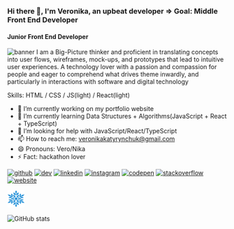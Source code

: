 ### Hi there 👋, I'm Veronika, an upbeat developer => Goal: Middle Front End Developer
#### Junior Front End Developer
![banner](https://user-images.githubusercontent.com/52572485/116117861-63ea4e00-a6c5-11eb-9cbc-3eec3b6dacbd.png)
 I am a Big-Picture thinker and proficient in translating concepts into user flows, wireframes, mock-ups, and prototypes that lead to intuitive user experiences. A technology lover with a  passion and compassion for people and eager to comprehend what drives theme inwardly, and particularly in interactions with software and digital technology

Skills:  HTML / CSS / JS(light) / React(light)

- 🔭 I’m currently working on my portfolio website 
- 🌱 I’m currently learning Data Structures + Algorithms(JavaScript + React + TypeScript) 
- 🤔 I’m looking for help with JavaScript/React/TypeScript 
- 📫 How to reach me: veronikakatyrynchuk@gmail.com 
- 😄 Pronouns: Vero/Nika 
- ⚡ Fact: hackathon lover 


[<img src='https://cdn.jsdelivr.net/npm/simple-icons@3.0.1/icons/github.svg' alt='github' height='40'>](https://github.com/VeronikaKatyrynchuk)  [<img src='https://cdn.jsdelivr.net/npm/simple-icons@3.0.1/icons/dev-dot-to.svg' alt='dev' height='40'>](https://dev.to/https://dev.to/veronikakatyrynchuk)  [<img src='https://cdn.jsdelivr.net/npm/simple-icons@3.0.1/icons/linkedin.svg' alt='linkedin' height='40'>](https://www.linkedin.com/in/https://www.linkedin.com/in/webvero/)  [<img src='https://cdn.jsdelivr.net/npm/simple-icons@3.0.1/icons/instagram.svg' alt='instagram' height='40'>](https://www.instagram.com/https://www.instagram.com/web_vero/?hl=ru/)  [<img src='https://cdn.jsdelivr.net/npm/simple-icons@3.0.1/icons/codepen.svg' alt='codepen' height='40'>](https://codepen.io/https://codepen.io/veronikakatyrynchuk)  [<img src='https://cdn.jsdelivr.net/npm/simple-icons@3.0.1/icons/stackoverflow.svg' alt='stackoverflow' height='40'>](https://stackoverflow.com/users/14394707/webvero)  [<img src='https://cdn.jsdelivr.net/npm/simple-icons@3.0.1/icons/icloud.svg' alt='website' height='40'>](http://veronikakatyrynchuk.com/)  

<a href='https://archiveprogram.github.com/'><img src='https://raw.githubusercontent.com/acervenky/animated-github-badges/master/assets/acbadge.gif' width='40' height='40'></a> 

![GitHub stats](https://github-readme-stats.vercel.app/api?username=VeronikaKatyrynchuk&show_icons=true)

